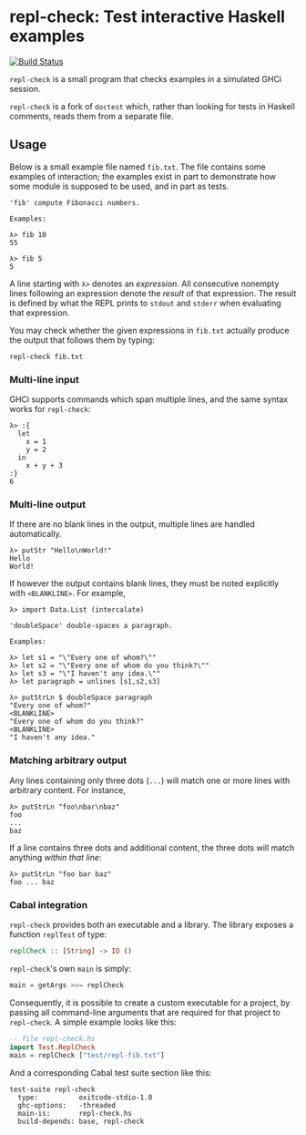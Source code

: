 # repl-check: Test interactive Haskell examples

[![Build Status](https://travis-ci.org/chris-martin/repl-check.svg)](http://travis-ci.org/chris-martin/repl-check)

`repl-check` is a small program that checks examples in a simulated GHCi session.

`repl-check` is a fork of `doctest` which, rather than looking for tests in Haskell comments, reads them from a separate file.

## Usage

Below is a small example file named `fib.txt`. The file contains some examples of interaction; the examples exist in part to demonstrate how some module is supposed to be used, and in part as tests.

```
'fib' compute Fibonacci numbers.

Examples:

λ> fib 10
55

λ> fib 5
5
```

A line starting with `λ>` denotes an _expression_. All consecutive nonempty lines following an expression denote the _result_ of that expression. The result is defined by what the REPL prints to `stdout` and `stderr` when evaluating that expression.

You may check whether the given expressions in `fib.txt` actually produce the output that follows them by typing:

    repl-check fib.txt

### Multi-line input

GHCi supports commands which span multiple lines, and the same syntax works for `repl-check`:

```
λ> :{
  let
    x = 1
    y = 2
  in
    x + y + 3
:}
6
```

### Multi-line output

If there are no blank lines in the output, multiple lines are handled automatically.

```
λ> putStr "Hello\nWorld!"
Hello
World!
```

If however the output contains blank lines, they must be noted explicitly with `<BLANKLINE>`. For example,

```
λ> import Data.List (intercalate)

'doubleSpace' double-spaces a paragraph.

Examples:

λ> let s1 = "\"Every one of whom?\""
λ> let s2 = "\"Every one of whom do you think?\""
λ> let s3 = "\"I haven't any idea.\""
λ> let paragraph = unlines [s1,s2,s3]

λ> putStrLn $ doubleSpace paragraph
"Every one of whom?"
<BLANKLINE>
"Every one of whom do you think?"
<BLANKLINE>
"I haven't any idea."
```

### Matching arbitrary output

Any lines containing only three dots (`...`) will match one or more lines with arbitrary content. For instance,

```
λ> putStrLn "foo\nbar\nbaz"
foo
...
baz
```

If a line contains three dots and additional content, the three dots will match anything *within that line*:

```
λ> putStrLn "foo bar baz"
foo ... baz
```

### Cabal integration

`repl-check` provides both an executable and a library. The library exposes a function `replTest` of type:

```haskell
replCheck :: [String] -> IO ()
```

`repl-check`'s own `main` is simply:

```haskell
main = getArgs >>= replCheck
```

Consequently, it is possible to create a custom executable for a project, by passing all command-line arguments that are required for that project to `repl-check`.  A simple example looks like this:

```haskell
-- file repl-check.hs
import Test.ReplCheck
main = replCheck ["test/repl-fib.txt"]
```

And a corresponding Cabal test suite section like this:

    test-suite repl-check
      type:          exitcode-stdio-1.0
      ghc-options:   -threaded
      main-is:       repl-check.hs
      build-depends: base, repl-check
